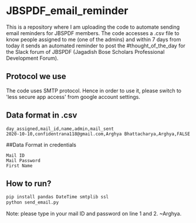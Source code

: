 # JBSPDF_email_reminder
This is a repository where I am uploading the code to automate sending email reminders for JBSPDF members. The code accesses a .csv file to know people assigned to me (one of the admins) and within 7 days from today it sends an automated reminder to post the #thought_of_the_day for the Slack forum of JBSPDF (Jagadish Bose Scholars Professional Development Forum). 

## Protocol we use
The code uses SMTP protocol. Hence in order to use it, please switch to 'less secure app access' from google account settings.

## Data format in .csv
```text
day_assigned,mail_id,name,admin,mail_sent
2020-10-10,confidentrana118@gmail.com,Arghya Bhattacharya,Arghya,FALSE
```

##Data Format in credentials
```text
Mail ID
Mail Password
First Name
```

## How to run?
```bash
pip install pandas DateTime smtplib ssl
python send_email.py
```

Note: please type in your mail ID and password on line 1 and 2.
~Arghya.